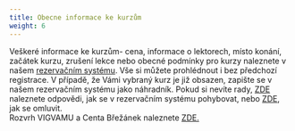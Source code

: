 ```yaml
---
title: Obecne informace ke kurzům
weight: 6
---
```

Veškeré informace ke kurzům- cena, informace o lektorech, místo konání, začátek kurzu, zrušení lekce nebo obecné podmínky pro kurzy naleznete v našem [rezervačním systému](https://vigvam.webooker.eu/). Vše si můžete prohlédnout i bez předchozí registrace. V případě, že Vámi vybraný kurz je již obsazen, zapište se v našem rezervačním systému jako náhradník. Pokud si nevíte rady, [ZDE](https://vigvam.webooker.eu/HtmlContent?contentType=1) naleznete odpovědi, jak se v rezervačním systému pohybovat, nebo [ZDE](https://webooker.freshdesk.com/support/solutions/articles/19000065943-omluvy-a-n%C3%A1hrady-ze-strany-klienta-verze-pro-pc), jak se omluvit.\
Rozvrh VIGVAMU a Centa Břežánek naleznete [ZDE.](https://www.brezanek.cz/assets/1-dokumenty/rozvrh_1_pol_2020_21.pdf)